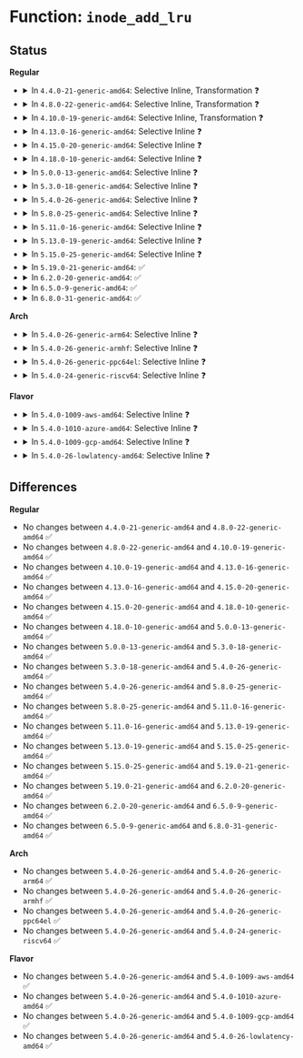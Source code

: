 # Function: <code>inode_add_lru</code>

## Status
<b>Regular</b>
<ul>
<li>
<details>
<summary>In <code>4.4.0-21-generic-amd64</code>: Selective Inline, Transformation ❓</summary>

```c
void inode_add_lru(struct inode * inode)
```

```json
{
  "name": "inode_add_lru",
  "collision_type": "Unique Global",
  "inline_type": "Selective",
  "funcs": [
    {
      "addr": 18446744071581104816,
      "name": "inode_add_lru",
      "external": true,
      "loc": "fs/inode.c:405",
      "file": "fs/inode.c",
      "inline": "not declared, inlined",
      "caller_inline": [],
      "caller_func": [
        "fs/fs-writeback.c:writeback_sb_inodes",
        "fs/fs-writeback.c:writeback_single_inode"
      ]
    }
  ],
  "symbols": [
    {
      "addr": 18446744071581104816,
      "name": "inode_add_lru.part.18",
      "section": ".text",
      "bind": "STB_LOCAL",
      "size": 53
    },
    {
      "addr": 18446744071581109232,
      "name": "inode_add_lru",
      "section": ".text",
      "bind": "STB_GLOBAL",
      "size": 40
    }
  ]
}
```
</details>
</li>
<li>
<details>
<summary>In <code>4.8.0-22-generic-amd64</code>: Selective Inline, Transformation ❓</summary>

```c
void inode_add_lru(struct inode * inode)
```

```json
{
  "name": "inode_add_lru",
  "collision_type": "Unique Global",
  "inline_type": "Selective",
  "funcs": [
    {
      "addr": 18446744071581270224,
      "name": "inode_add_lru",
      "external": true,
      "loc": "fs/inode.c:413",
      "file": "fs/inode.c",
      "inline": "not declared, inlined",
      "caller_inline": [],
      "caller_func": [
        "fs/fs-writeback.c:writeback_sb_inodes",
        "fs/fs-writeback.c:writeback_single_inode"
      ]
    }
  ],
  "symbols": [
    {
      "addr": 18446744071581270224,
      "name": "inode_add_lru.part.16",
      "section": ".text",
      "bind": "STB_LOCAL",
      "size": 53
    },
    {
      "addr": 18446744071581274864,
      "name": "inode_add_lru",
      "section": ".text",
      "bind": "STB_GLOBAL",
      "size": 40
    }
  ]
}
```
</details>
</li>
<li>
<details>
<summary>In <code>4.10.0-19-generic-amd64</code>: Selective Inline, Transformation ❓</summary>

```c
void inode_add_lru(struct inode * inode)
```

```json
{
  "name": "inode_add_lru",
  "collision_type": "Unique Global",
  "inline_type": "Selective",
  "funcs": [
    {
      "addr": 18446744071581348208,
      "name": "inode_add_lru",
      "external": true,
      "loc": "fs/inode.c:415",
      "file": "fs/inode.c",
      "inline": "not declared, inlined",
      "caller_inline": [],
      "caller_func": [
        "fs/fs-writeback.c:writeback_sb_inodes",
        "fs/fs-writeback.c:writeback_single_inode"
      ]
    }
  ],
  "symbols": [
    {
      "addr": 18446744071581348208,
      "name": "inode_add_lru.part.19",
      "section": ".text",
      "bind": "STB_LOCAL",
      "size": 53
    },
    {
      "addr": 18446744071581352944,
      "name": "inode_add_lru",
      "section": ".text",
      "bind": "STB_GLOBAL",
      "size": 40
    }
  ]
}
```
</details>
</li>
<li>
<details>
<summary>In <code>4.13.0-16-generic-amd64</code>: Selective Inline ❓</summary>

```c
void inode_add_lru(struct inode * inode)
```

```json
{
  "name": "inode_add_lru",
  "collision_type": "Unique Global",
  "inline_type": "Selective",
  "funcs": [
    {
      "addr": 18446744071581405572,
      "name": "inode_add_lru",
      "external": true,
      "loc": "fs/inode.c:415",
      "file": "fs/inode.c",
      "inline": "not declared, inlined",
      "caller_inline": [],
      "caller_func": [
        "fs/fs-writeback.c:writeback_sb_inodes",
        "fs/fs-writeback.c:writeback_single_inode"
      ]
    }
  ],
  "symbols": [
    {
      "addr": 18446744071581408672,
      "name": "inode_add_lru",
      "section": ".text",
      "bind": "STB_GLOBAL",
      "size": 51
    }
  ]
}
```
</details>
</li>
<li>
<details>
<summary>In <code>4.15.0-20-generic-amd64</code>: Selective Inline ❓</summary>

```c
void inode_add_lru(struct inode * inode)
```

```json
{
  "name": "inode_add_lru",
  "collision_type": "Unique Global",
  "inline_type": "Selective",
  "funcs": [
    {
      "addr": 18446744071581547184,
      "name": "inode_add_lru",
      "external": true,
      "loc": "fs/inode.c:415",
      "file": "fs/inode.c",
      "inline": "not declared, inlined",
      "caller_inline": [],
      "caller_func": [
        "fs/fs-writeback.c:inode_sync_complete"
      ]
    }
  ],
  "symbols": [
    {
      "addr": 18446744071581550272,
      "name": "inode_add_lru",
      "section": ".text",
      "bind": "STB_GLOBAL",
      "size": 51
    }
  ]
}
```
</details>
</li>
<li>
<details>
<summary>In <code>4.18.0-10-generic-amd64</code>: Selective Inline ❓</summary>

```c
void inode_add_lru(struct inode * inode)
```

```json
{
  "name": "inode_add_lru",
  "collision_type": "Unique Global",
  "inline_type": "Selective",
  "funcs": [
    {
      "addr": 18446744071581703730,
      "name": "inode_add_lru",
      "external": true,
      "loc": "fs/inode.c:421",
      "file": "fs/inode.c",
      "inline": "not declared, inlined",
      "caller_inline": [],
      "caller_func": [
        "fs/fs-writeback.c:inode_sync_complete"
      ]
    }
  ],
  "symbols": [
    {
      "addr": 18446744071581706192,
      "name": "inode_add_lru",
      "section": ".text",
      "bind": "STB_GLOBAL",
      "size": 50
    }
  ]
}
```
</details>
</li>
<li>
<details>
<summary>In <code>5.0.0-13-generic-amd64</code>: Selective Inline ❓</summary>

```c
void inode_add_lru(struct inode * inode)
```

```json
{
  "name": "inode_add_lru",
  "collision_type": "Unique Global",
  "inline_type": "Selective",
  "funcs": [
    {
      "addr": 18446744071581789602,
      "name": "inode_add_lru",
      "external": true,
      "loc": "fs/inode.c:421",
      "file": "fs/inode.c",
      "inline": "not declared, inlined",
      "caller_inline": [],
      "caller_func": [
        "fs/fs-writeback.c:inode_sync_complete"
      ]
    }
  ],
  "symbols": [
    {
      "addr": 18446744071581793040,
      "name": "inode_add_lru",
      "section": ".text",
      "bind": "STB_GLOBAL",
      "size": 50
    }
  ]
}
```
</details>
</li>
<li>
<details>
<summary>In <code>5.3.0-18-generic-amd64</code>: Selective Inline ❓</summary>

```c
void inode_add_lru(struct inode * inode)
```

```json
{
  "name": "inode_add_lru",
  "collision_type": "Unique Global",
  "inline_type": "Selective",
  "funcs": [
    {
      "addr": 18446744071581908133,
      "name": "inode_add_lru",
      "external": true,
      "loc": "fs/inode.c:434",
      "file": "fs/inode.c",
      "inline": "not declared, inlined",
      "caller_inline": [],
      "caller_func": [
        "fs/fs-writeback.c:inode_sync_complete"
      ]
    }
  ],
  "symbols": [
    {
      "addr": 18446744071581911648,
      "name": "inode_add_lru",
      "section": ".text",
      "bind": "STB_GLOBAL",
      "size": 50
    }
  ]
}
```
</details>
</li>
<li>
<details>
<summary>In <code>5.4.0-26-generic-amd64</code>: Selective Inline ❓</summary>

```c
void inode_add_lru(struct inode * inode)
```

```json
{
  "name": "inode_add_lru",
  "collision_type": "Unique Global",
  "inline_type": "Selective",
  "funcs": [
    {
      "addr": 18446744071581980658,
      "name": "inode_add_lru",
      "external": true,
      "loc": "fs/inode.c:438",
      "file": "fs/inode.c",
      "inline": "not declared, inlined",
      "caller_inline": [],
      "caller_func": [
        "fs/fs-writeback.c:inode_sync_complete"
      ]
    }
  ],
  "symbols": [
    {
      "addr": 18446744071581984176,
      "name": "inode_add_lru",
      "section": ".text",
      "bind": "STB_GLOBAL",
      "size": 50
    }
  ]
}
```
</details>
</li>
<li>
<details>
<summary>In <code>5.8.0-25-generic-amd64</code>: Selective Inline ❓</summary>

```c
void inode_add_lru(struct inode * inode)
```

```json
{
  "name": "inode_add_lru",
  "collision_type": "Unique Global",
  "inline_type": "Selective",
  "funcs": [
    {
      "addr": 18446744071582214192,
      "name": "inode_add_lru",
      "external": true,
      "loc": "fs/inode.c:439",
      "file": "fs/inode.c",
      "inline": "not declared, inlined",
      "caller_inline": [],
      "caller_func": [
        "fs/inode.c:iput_final",
        "fs/fs-writeback.c:writeback_sb_inodes",
        "fs/fs-writeback.c:writeback_single_inode"
      ]
    }
  ],
  "symbols": [
    {
      "addr": 18446744071582214192,
      "name": "inode_add_lru",
      "section": ".text",
      "bind": "STB_GLOBAL",
      "size": 99
    }
  ]
}
```
</details>
</li>
<li>
<details>
<summary>In <code>5.11.0-16-generic-amd64</code>: Selective Inline ❓</summary>

```c
void inode_add_lru(struct inode * inode)
```

```json
{
  "name": "inode_add_lru",
  "collision_type": "Unique Global",
  "inline_type": "Selective",
  "funcs": [
    {
      "addr": 18446744071582261648,
      "name": "inode_add_lru",
      "external": true,
      "loc": "fs/inode.c:440",
      "file": "fs/inode.c",
      "inline": "not declared, inlined",
      "caller_inline": [],
      "caller_func": [
        "fs/inode.c:iput_final",
        "fs/fs-writeback.c:writeback_sb_inodes",
        "fs/fs-writeback.c:writeback_single_inode"
      ]
    }
  ],
  "symbols": [
    {
      "addr": 18446744071582261648,
      "name": "inode_add_lru",
      "section": ".text",
      "bind": "STB_GLOBAL",
      "size": 99
    }
  ]
}
```
</details>
</li>
<li>
<details>
<summary>In <code>5.13.0-19-generic-amd64</code>: Selective Inline ❓</summary>

```c
void inode_add_lru(struct inode * inode)
```

```json
{
  "name": "inode_add_lru",
  "collision_type": "Unique Global",
  "inline_type": "Selective",
  "funcs": [
    {
      "addr": 18446744071582287248,
      "name": "inode_add_lru",
      "external": true,
      "loc": "fs/inode.c:440",
      "file": "fs/inode.c",
      "inline": "not declared, inlined",
      "caller_inline": [],
      "caller_func": [
        "fs/inode.c:iput_final",
        "fs/fs-writeback.c:writeback_sb_inodes",
        "fs/fs-writeback.c:writeback_single_inode"
      ]
    }
  ],
  "symbols": [
    {
      "addr": 18446744071582287248,
      "name": "inode_add_lru",
      "section": ".text",
      "bind": "STB_GLOBAL",
      "size": 99
    }
  ]
}
```
</details>
</li>
<li>
<details>
<summary>In <code>5.15.0-25-generic-amd64</code>: Selective Inline ❓</summary>

```c
void inode_add_lru(struct inode * inode)
```

```json
{
  "name": "inode_add_lru",
  "collision_type": "Unique Global",
  "inline_type": "Selective",
  "funcs": [
    {
      "addr": 18446744071582605920,
      "name": "inode_add_lru",
      "external": true,
      "loc": "fs/inode.c:444",
      "file": "fs/inode.c",
      "inline": "not declared, inlined",
      "caller_inline": [],
      "caller_func": [
        "fs/fs-writeback.c:writeback_sb_inodes",
        "fs/fs-writeback.c:writeback_single_inode"
      ]
    }
  ],
  "symbols": [
    {
      "addr": 18446744071582605920,
      "name": "inode_add_lru",
      "section": ".text",
      "bind": "STB_GLOBAL",
      "size": 99
    }
  ]
}
```
</details>
</li>
<li>
<details>
<summary>In <code>5.19.0-21-generic-amd64</code>: ✅</summary>

```c
void inode_add_lru(struct inode * inode)
```

```json
{
  "name": "inode_add_lru",
  "collision_type": "Unique Global",
  "inline_type": "No",
  "funcs": [
    {
      "addr": 18446744071583141568,
      "name": "inode_add_lru",
      "external": true,
      "loc": "fs/inode.c:477",
      "file": "fs/inode.c",
      "inline": "seen, unknown",
      "caller_inline": [],
      "caller_func": [
        "mm/filemap.c:delete_from_page_cache_batch",
        "mm/filemap.c:filemap_remove_folio",
        "mm/truncate.c:invalidate_inode_pages2_range",
        "mm/truncate.c:clear_shadow_entry",
        "mm/vmscan.c:__remove_mapping",
        "mm/workingset.c:shadow_lru_isolate",
        "fs/fs-writeback.c:writeback_sb_inodes",
        "fs/fs-writeback.c:writeback_single_inode"
      ]
    }
  ],
  "symbols": [
    {
      "addr": 18446744071583141568,
      "name": "inode_add_lru",
      "section": ".text",
      "bind": "STB_GLOBAL",
      "size": 142
    }
  ]
}
```
</details>
</li>
<li>
<details>
<summary>In <code>6.2.0-20-generic-amd64</code>: ✅</summary>

```c
void inode_add_lru(struct inode * inode)
```

```json
{
  "name": "inode_add_lru",
  "collision_type": "Unique Global",
  "inline_type": "No",
  "funcs": [
    {
      "addr": 18446744071583713248,
      "name": "inode_add_lru",
      "external": true,
      "loc": "fs/inode.c:476",
      "file": "fs/inode.c",
      "inline": "seen, unknown",
      "caller_inline": [],
      "caller_func": [
        "mm/filemap.c:delete_from_page_cache_batch",
        "mm/filemap.c:filemap_remove_folio",
        "mm/truncate.c:invalidate_inode_pages2_range",
        "mm/truncate.c:clear_shadow_entry",
        "mm/vmscan.c:__remove_mapping",
        "mm/workingset.c:shadow_lru_isolate",
        "fs/fs-writeback.c:writeback_sb_inodes",
        "fs/fs-writeback.c:writeback_single_inode"
      ]
    }
  ],
  "symbols": [
    {
      "addr": 18446744071583713248,
      "name": "inode_add_lru",
      "section": ".text",
      "bind": "STB_GLOBAL",
      "size": 142
    }
  ]
}
```
</details>
</li>
<li>
<details>
<summary>In <code>6.5.0-9-generic-amd64</code>: ✅</summary>

```c
void inode_add_lru(struct inode * inode)
```

```json
{
  "name": "inode_add_lru",
  "collision_type": "Unique Global",
  "inline_type": "No",
  "funcs": [
    {
      "addr": 18446744071583930736,
      "name": "inode_add_lru",
      "external": true,
      "loc": "fs/inode.c:476",
      "file": "fs/inode.c",
      "inline": "seen, unknown",
      "caller_inline": [],
      "caller_func": [
        "mm/filemap.c:delete_from_page_cache_batch",
        "mm/filemap.c:filemap_remove_folio",
        "mm/truncate.c:invalidate_inode_pages2_range",
        "mm/truncate.c:clear_shadow_entry",
        "mm/vmscan.c:__remove_mapping",
        "mm/workingset.c:shadow_lru_isolate",
        "fs/fs-writeback.c:writeback_sb_inodes",
        "fs/fs-writeback.c:writeback_single_inode"
      ]
    }
  ],
  "symbols": [
    {
      "addr": 18446744071583930736,
      "name": "inode_add_lru",
      "section": ".text",
      "bind": "STB_GLOBAL",
      "size": 142
    }
  ]
}
```
</details>
</li>
<li>
<details>
<summary>In <code>6.8.0-31-generic-amd64</code>: ✅</summary>

```c
void inode_add_lru(struct inode * inode)
```

```json
{
  "name": "inode_add_lru",
  "collision_type": "Unique Global",
  "inline_type": "No",
  "funcs": [
    {
      "addr": 18446744071584137504,
      "name": "inode_add_lru",
      "external": true,
      "loc": "fs/inode.c:477",
      "file": "fs/inode.c",
      "inline": "seen, unknown",
      "caller_inline": [],
      "caller_func": [
        "mm/filemap.c:delete_from_page_cache_batch",
        "mm/filemap.c:filemap_remove_folio",
        "mm/truncate.c:invalidate_inode_pages2_range",
        "mm/truncate.c:clear_shadow_entry",
        "mm/vmscan.c:__remove_mapping",
        "mm/workingset.c:shadow_lru_isolate",
        "fs/fs-writeback.c:writeback_sb_inodes",
        "fs/fs-writeback.c:writeback_single_inode"
      ]
    }
  ],
  "symbols": [
    {
      "addr": 18446744071584137504,
      "name": "inode_add_lru",
      "section": ".text",
      "bind": "STB_GLOBAL",
      "size": 142
    }
  ]
}
```
</details>
</li>
</ul>
<b>Arch</b>
<ul>
<li>
<details>
<summary>In <code>5.4.0-26-generic-arm64</code>: Selective Inline ❓</summary>

```c
void inode_add_lru(struct inode * inode)
```

```json
{
  "name": "inode_add_lru",
  "collision_type": "Unique Global",
  "inline_type": "Selective",
  "funcs": [
    {
      "addr": 18446603336493490856,
      "name": "inode_add_lru",
      "external": true,
      "loc": "fs/inode.c:438",
      "file": "fs/inode.c",
      "inline": "not declared, inlined",
      "caller_inline": [],
      "caller_func": [
        "fs/fs-writeback.c:writeback_sb_inodes",
        "fs/fs-writeback.c:writeback_single_inode"
      ]
    }
  ],
  "symbols": [
    {
      "addr": 18446603336493495184,
      "name": "inode_add_lru",
      "section": ".text",
      "bind": "STB_GLOBAL",
      "size": 84
    }
  ]
}
```
</details>
</li>
<li>
<details>
<summary>In <code>5.4.0-26-generic-armhf</code>: Selective Inline ❓</summary>

```c
void inode_add_lru(struct inode * inode)
```

```json
{
  "name": "inode_add_lru",
  "collision_type": "Unique Global",
  "inline_type": "Selective",
  "funcs": [
    {
      "addr": 3227051072,
      "name": "inode_add_lru",
      "external": true,
      "loc": "fs/inode.c:438",
      "file": "fs/inode.c",
      "inline": "not declared, inlined",
      "caller_inline": [],
      "caller_func": [
        "fs/fs-writeback.c:writeback_sb_inodes",
        "fs/fs-writeback.c:writeback_single_inode"
      ]
    }
  ],
  "symbols": [
    {
      "addr": 3227054516,
      "name": "inode_add_lru",
      "section": ".text",
      "bind": "STB_GLOBAL",
      "size": 72
    }
  ]
}
```
</details>
</li>
<li>
<details>
<summary>In <code>5.4.0-26-generic-ppc64el</code>: Selective Inline ❓</summary>

```c
void inode_add_lru(struct inode * inode)
```

```json
{
  "name": "inode_add_lru",
  "collision_type": "Unique Global",
  "inline_type": "Selective",
  "funcs": [
    {
      "addr": 13835058055287051052,
      "name": "inode_add_lru",
      "external": true,
      "loc": "fs/inode.c:438",
      "file": "fs/inode.c",
      "inline": "not declared, inlined",
      "caller_inline": [],
      "caller_func": [
        "fs/fs-writeback.c:writeback_sb_inodes",
        "fs/fs-writeback.c:writeback_single_inode"
      ]
    }
  ],
  "symbols": [
    {
      "addr": 13835058055287057920,
      "name": "inode_add_lru",
      "section": ".text",
      "bind": "STB_GLOBAL",
      "size": 60
    }
  ]
}
```
</details>
</li>
<li>
<details>
<summary>In <code>5.4.0-24-generic-riscv64</code>: Selective Inline ❓</summary>

```c
void inode_add_lru(struct inode * inode)
```

```json
{
  "name": "inode_add_lru",
  "collision_type": "Unique Global",
  "inline_type": "Selective",
  "funcs": [
    {
      "addr": 18446743936273165236,
      "name": "inode_add_lru",
      "external": true,
      "loc": "fs/inode.c:438",
      "file": "fs/inode.c",
      "inline": "not declared, inlined",
      "caller_inline": [],
      "caller_func": [
        "fs/fs-writeback.c:writeback_sb_inodes",
        "fs/fs-writeback.c:writeback_single_inode"
      ]
    }
  ],
  "symbols": [
    {
      "addr": 18446743936273169996,
      "name": "inode_add_lru",
      "section": ".text",
      "bind": "STB_GLOBAL",
      "size": 76
    }
  ]
}
```
</details>
</li>
</ul>
<b>Flavor</b>
<ul>
<li>
<details>
<summary>In <code>5.4.0-1009-aws-amd64</code>: Selective Inline ❓</summary>

```c
void inode_add_lru(struct inode * inode)
```

```json
{
  "name": "inode_add_lru",
  "collision_type": "Unique Global",
  "inline_type": "Selective",
  "funcs": [
    {
      "addr": 18446744071581949394,
      "name": "inode_add_lru",
      "external": true,
      "loc": "fs/inode.c:438",
      "file": "fs/inode.c",
      "inline": "not declared, inlined",
      "caller_inline": [],
      "caller_func": [
        "fs/fs-writeback.c:inode_sync_complete"
      ]
    }
  ],
  "symbols": [
    {
      "addr": 18446744071581952912,
      "name": "inode_add_lru",
      "section": ".text",
      "bind": "STB_GLOBAL",
      "size": 50
    }
  ]
}
```
</details>
</li>
<li>
<details>
<summary>In <code>5.4.0-1010-azure-amd64</code>: Selective Inline ❓</summary>

```c
void inode_add_lru(struct inode * inode)
```

```json
{
  "name": "inode_add_lru",
  "collision_type": "Unique Global",
  "inline_type": "Selective",
  "funcs": [
    {
      "addr": 18446744071581886962,
      "name": "inode_add_lru",
      "external": true,
      "loc": "fs/inode.c:438",
      "file": "fs/inode.c",
      "inline": "not declared, inlined",
      "caller_inline": [],
      "caller_func": [
        "fs/fs-writeback.c:inode_sync_complete"
      ]
    }
  ],
  "symbols": [
    {
      "addr": 18446744071581890480,
      "name": "inode_add_lru",
      "section": ".text",
      "bind": "STB_GLOBAL",
      "size": 50
    }
  ]
}
```
</details>
</li>
<li>
<details>
<summary>In <code>5.4.0-1009-gcp-amd64</code>: Selective Inline ❓</summary>

```c
void inode_add_lru(struct inode * inode)
```

```json
{
  "name": "inode_add_lru",
  "collision_type": "Unique Global",
  "inline_type": "Selective",
  "funcs": [
    {
      "addr": 18446744071581940706,
      "name": "inode_add_lru",
      "external": true,
      "loc": "fs/inode.c:438",
      "file": "fs/inode.c",
      "inline": "not declared, inlined",
      "caller_inline": [],
      "caller_func": [
        "fs/fs-writeback.c:inode_sync_complete"
      ]
    }
  ],
  "symbols": [
    {
      "addr": 18446744071581944224,
      "name": "inode_add_lru",
      "section": ".text",
      "bind": "STB_GLOBAL",
      "size": 50
    }
  ]
}
```
</details>
</li>
<li>
<details>
<summary>In <code>5.4.0-26-lowlatency-amd64</code>: Selective Inline ❓</summary>

```c
void inode_add_lru(struct inode * inode)
```

```json
{
  "name": "inode_add_lru",
  "collision_type": "Unique Global",
  "inline_type": "Selective",
  "funcs": [
    {
      "addr": 18446744071582011418,
      "name": "inode_add_lru",
      "external": true,
      "loc": "fs/inode.c:438",
      "file": "fs/inode.c",
      "inline": "not declared, inlined",
      "caller_inline": [],
      "caller_func": [
        "fs/fs-writeback.c:inode_sync_complete"
      ]
    }
  ],
  "symbols": [
    {
      "addr": 18446744071582014272,
      "name": "inode_add_lru",
      "section": ".text",
      "bind": "STB_GLOBAL",
      "size": 50
    }
  ]
}
```
</details>
</li>
</ul>

## Differences
<b>Regular</b>
<ul>
<li>
No changes between <code>4.4.0-21-generic-amd64</code> and <code>4.8.0-22-generic-amd64</code> ✅
</li>
<li>
No changes between <code>4.8.0-22-generic-amd64</code> and <code>4.10.0-19-generic-amd64</code> ✅
</li>
<li>
No changes between <code>4.10.0-19-generic-amd64</code> and <code>4.13.0-16-generic-amd64</code> ✅
</li>
<li>
No changes between <code>4.13.0-16-generic-amd64</code> and <code>4.15.0-20-generic-amd64</code> ✅
</li>
<li>
No changes between <code>4.15.0-20-generic-amd64</code> and <code>4.18.0-10-generic-amd64</code> ✅
</li>
<li>
No changes between <code>4.18.0-10-generic-amd64</code> and <code>5.0.0-13-generic-amd64</code> ✅
</li>
<li>
No changes between <code>5.0.0-13-generic-amd64</code> and <code>5.3.0-18-generic-amd64</code> ✅
</li>
<li>
No changes between <code>5.3.0-18-generic-amd64</code> and <code>5.4.0-26-generic-amd64</code> ✅
</li>
<li>
No changes between <code>5.4.0-26-generic-amd64</code> and <code>5.8.0-25-generic-amd64</code> ✅
</li>
<li>
No changes between <code>5.8.0-25-generic-amd64</code> and <code>5.11.0-16-generic-amd64</code> ✅
</li>
<li>
No changes between <code>5.11.0-16-generic-amd64</code> and <code>5.13.0-19-generic-amd64</code> ✅
</li>
<li>
No changes between <code>5.13.0-19-generic-amd64</code> and <code>5.15.0-25-generic-amd64</code> ✅
</li>
<li>
No changes between <code>5.15.0-25-generic-amd64</code> and <code>5.19.0-21-generic-amd64</code> ✅
</li>
<li>
No changes between <code>5.19.0-21-generic-amd64</code> and <code>6.2.0-20-generic-amd64</code> ✅
</li>
<li>
No changes between <code>6.2.0-20-generic-amd64</code> and <code>6.5.0-9-generic-amd64</code> ✅
</li>
<li>
No changes between <code>6.5.0-9-generic-amd64</code> and <code>6.8.0-31-generic-amd64</code> ✅
</li>
</ul>
<b>Arch</b>
<ul>
<li>
No changes between <code>5.4.0-26-generic-amd64</code> and <code>5.4.0-26-generic-arm64</code> ✅
</li>
<li>
No changes between <code>5.4.0-26-generic-amd64</code> and <code>5.4.0-26-generic-armhf</code> ✅
</li>
<li>
No changes between <code>5.4.0-26-generic-amd64</code> and <code>5.4.0-26-generic-ppc64el</code> ✅
</li>
<li>
No changes between <code>5.4.0-26-generic-amd64</code> and <code>5.4.0-24-generic-riscv64</code> ✅
</li>
</ul>
<b>Flavor</b>
<ul>
<li>
No changes between <code>5.4.0-26-generic-amd64</code> and <code>5.4.0-1009-aws-amd64</code> ✅
</li>
<li>
No changes between <code>5.4.0-26-generic-amd64</code> and <code>5.4.0-1010-azure-amd64</code> ✅
</li>
<li>
No changes between <code>5.4.0-26-generic-amd64</code> and <code>5.4.0-1009-gcp-amd64</code> ✅
</li>
<li>
No changes between <code>5.4.0-26-generic-amd64</code> and <code>5.4.0-26-lowlatency-amd64</code> ✅
</li>
</ul>

